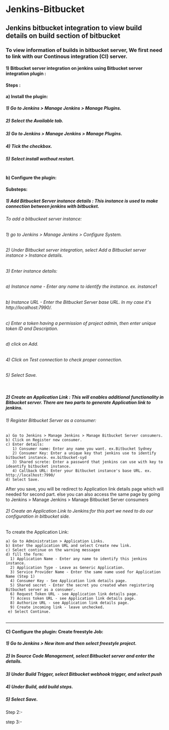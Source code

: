 # Jenkins-Bitbucket
## Jenkins bitbucket integration to view build details on build section of bitbucket
### To view information of builds in bitbucket server, We first need to link with our Continous integration (CI) server.
#### 1) Bitbucket server integration on jenkins using Bitbucket server integration plugin : 
#### Steps : 
#### a) Install the plugin: 
##### 1) Go to Jenkins > Manage Jenkins > Manage Plugins.
##### 2) Select the Available tab.
##### 3) Go to Jenkins > Manage Jenkins > Manage Plugins.
##### 4) Tick the checkbox.
##### 5) Select install wothout restart.
<img src="Image/Screenshot 2022-07-18 124228.png" alt=""/>

#### b) Configure the plugin:
#### Substeps:
##### 1) Add Bitbucket Server instance details : This instance is used to make connection between jenkins with bitbucket.

###### To add a bitbuckeet server instance:
###### 1) go to Jenkins > Manage Jenkins > Configure System.
###### 2) Under Bitbucket server integration, select Add a Bitbucket server instance > Instance details.
###### 3) Enter instance details:
   ###### a) Instance name - Enter any name to identify the instance. ex. instance1
   ###### b) Instance URL - Enter the Bitbucket Server base URL. In my case it's http://localhost:7990/.
   ###### c) Enter a token having a permission of project admin, then enter unique token ID and Description.
   ###### d) click on Add.
###### 4) Click on Test connection to check proper connection.
###### 5) Select Save.
<img src="Image/2.png" alt=""/>

##### 2) Create an Application Link : This will enables additional functionality in Bitbucket server. There are two parts to generate Application link to jenkins.

###### 1) Register Bitbucket Server as a consumer:
    a) Go to Jenkins > Manage Jenkins > Manage Bitbucket Server consumers.
    b) Click on Register new consumer.
    c) Enter details:
       1) Consumer name: Enter any name you want. ex.Bitbucket Sydney
       2) Consumer Key: Enter a unique key that jenkins use to identify bitbucket instance. ex.bitbucket-syd
       3) Shared screte: Enter a password that jenkins can use with key to ideantify bitbucket instance.
       4) Callback URL: Enter your Bitbucket instance's base URL. ex. http://localhost:7990/
    d) Select Save.
    
After you save, you will be redirect to Application link details page which will needed for second part.
else you can also access the same page by going to Jenkins > Manage Jenkins > Manage Bitbucket Server consumers
<img src="Image/3.png" alt=""/>

###### 2) Create an Application Link to Jenkins:for this part we need to do our configuration in bitbucket side.
To create the Application Link:

    a) Go to Administration > Application Links.
    b) Enter the application URL and select Create new link.
    c) Select continue on the warning messagee
    d) fill the form:
      1) Application Name - Enter any name to identify this jenkins instance.
      2) Application Type - Leave as Generic Application.
      3) Service Provider Name - Enter the same name used for Application Name (Step 1)
      4) Consumer Key - See Application link details page.
      5) Shared secret - Enter the secret you created when registering Bitbucket server as a consumer.
      6) Request Token URL - see Application link details page.
      7) Access token URL - see Application link details page.
      8) Authorize URL - see Application link details page.
      9) Create incoming link - leave unchecked.
     e) Select Continue.
<img src="Image/4.png" alt=""/>     
     
----------------------------------

#### C) Configure the plugin: Create freestyle Job:
##### 1) Go to Jenkins > New item and then select freestyle project.
##### 2) In Source Code Management, select Bitbucket server and enter the details.
##### 3) Under Build Trigger, select Bitbucket webhook trigger, and select push
##### 4) Under Build, add build steps.
##### 5) Select Save.

Step 2:-
<img src="Image/5.png" alt=""/>

step 3:-
<img src="Image/6.png" alt=""/> 
       


      
